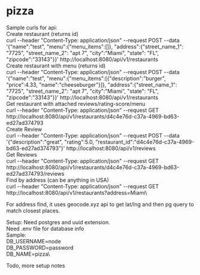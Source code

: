 # pizza

Sample curls for api:\
Create restaurant (returns id)\
curl --header "Content-Type: application/json"   --request POST   --data '{"name":"test", "menu":{"menu_items":[]}, "address":{"street_name_1": "7725", "street_name_2": "apt 7", "city":"Miami", "state": "FL", "zipcode":"33143"}}'   http://localhost:8080/api/v1/restaurants\
Create restaurant with menu (returns id)\
curl --header "Content-Type: application/json"   --request POST   --data '{"name":"test", "menu":{"menu_items":[{"description":"burger", "price":4.33, "name":"cheeseburger"}]}, "address":{"street_name_1": "7725", "street_name_2": "apt 7", "city":"Miami", "state": "FL", "zipcode":"33143"}}'   http://localhost:8080/api/v1/restaurants\
Get restaurant with attached reviews/rating-score/menu\
curl --header "Content-Type: application/json"   --request GET   http://localhost:8080/api/v1/restaurants/d4c4e76d-c37a-4969-bd63-ed27ad374793\
Create Review\
curl --header "Content-Type: application/json"   --request POST   --data '{"description":"great", "rating":5.0, "restaurant_id":"d4c4e76d-c37a-4969-bd63-ed27ad374793"}'   http://localhost:8080/api/v1/reviews\
Get Reviews\
curl --header "Content-Type: application/json"   --request GET   http://localhost:8080/api/v1/restaurants/d4c4e76d-c37a-4969-bd63-ed27ad374793/reviews\
Find by address (can be anything in USA)\
curl --header "Content-Type: application/json"   --request GET   http://localhost:8080/api/v1/restaurants?address=Miami\

For address find, it uses geocode.xyz api to get lat/lng and then pg query to match closest places.

Setup:
Need postgres and uuid extension.\
Need .env file for database info\
Sample:\
DB_USERNAME=node\
DB_PASSWORD=password\
DB_NAME=pizza\

Todo, more setup notes
